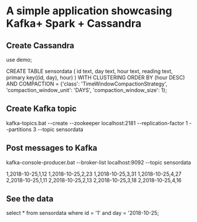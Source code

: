 
# A simple application showcasing Kafka+ Spark + Cassandra

## Create Cassandra

use demo;

CREATE TABLE sensordata (
id text,
day text,
hour text,
reading text,
primary key((id, day), hour)
) WITH CLUSTERING ORDER BY (hour DESC) 
AND COMPACTION = {'class': 'TimeWindowCompactionStrategy', 'compaction_window_unit': 'DAYS', 'compaction_window_size': 1};
		
## Create Kafka topic

kafka-topics.bat --create --zookeeper localhost:2181 --replication-factor 1 --partitions 3 --topic sensordata

## Post messages to Kafka

kafka-console-producer.bat --broker-list localhost:9092 --topic sensordata

1,2018-10-25,1,12
1,2018-10-25,2,23
1,2018-10-25,3,31
1,2018-10-25,4,27
2,2018-10-25,1,11
2,2018-10-25,2,13
2,2018-10-25,3,18
2,2018-10-25,4,16

## See the data

select * from sensordata where id = '1' and day = '2018-10-25;